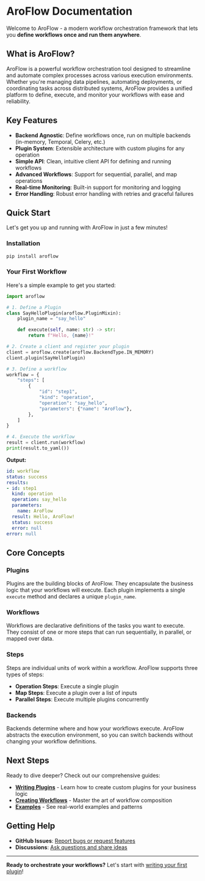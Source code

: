 # AroFlow Documentation

Welcome to AroFlow - a modern workflow orchestration framework that lets you **define workflows once and run them anywhere**.

## What is AroFlow?

AroFlow is a powerful workflow orchestration tool designed to streamline and automate complex processes across various execution environments. Whether you're managing data pipelines, automating deployments, or coordinating tasks across distributed systems, AroFlow provides a unified platform to define, execute, and monitor your workflows with ease and reliability.

## Key Features

- **Backend Agnostic**: Define workflows once, run on multiple backends (in-memory, Temporal, Celery, etc.)
- **Plugin System**: Extensible architecture with custom plugins for any operation
- **Simple API**: Clean, intuitive client API for defining and running workflows
- **Advanced Workflows**: Support for sequential, parallel, and map operations
- **Real-time Monitoring**: Built-in support for monitoring and logging
- **Error Handling**: Robust error handling with retries and graceful failures

## Quick Start

Let's get you up and running with AroFlow in just a few minutes!

### Installation

```bash
pip install aroflow
```

### Your First Workflow

Here's a simple example to get you started:

```python
import aroflow

# 1. Define a Plugin
class SayHelloPlugin(aroflow.PluginMixin):
    plugin_name = "say_hello"

    def execute(self, name: str) -> str:
        return f"Hello, {name}!"

# 2. Create a client and register your plugin
client = aroflow.create(aroflow.BackendType.IN_MEMORY)
client.plugin(SayHelloPlugin)

# 3. Define a workflow
workflow = {
    "steps": [
        {
            "id": "step1",
            "kind": "operation", 
            "operation": "say_hello",
            "parameters": {"name": "AroFlow"},
        },
    ]
}

# 4. Execute the workflow
result = client.run(workflow)
print(result.to_yaml())
```

**Output:**
```yaml
id: workflow
status: success
results:
- id: step1
  kind: operation
  operation: say_hello
  parameters:
    name: AroFlow
  result: Hello, AroFlow!
  status: success
  error: null
error: null
```

## Core Concepts

### Plugins
Plugins are the building blocks of AroFlow. They encapsulate the business logic that your workflows will execute. Each plugin implements a single `execute` method and declares a unique `plugin_name`.

### Workflows
Workflows are declarative definitions of the tasks you want to execute. They consist of one or more steps that can run sequentially, in parallel, or mapped over data.

### Steps
Steps are individual units of work within a workflow. AroFlow supports three types of steps:

- **Operation Steps**: Execute a single plugin
- **Map Steps**: Execute a plugin over a list of inputs
- **Parallel Steps**: Execute multiple plugins concurrently

### Backends
Backends determine where and how your workflows execute. AroFlow abstracts the execution environment, so you can switch backends without changing your workflow definitions.

## Next Steps

Ready to dive deeper? Check out our comprehensive guides:

- **[Writing Plugins](plugins.md)** - Learn how to create custom plugins for your business logic
- **[Creating Workflows](workflows.md)** - Master the art of workflow composition
- **[Examples](examples.md)** - See real-world examples and patterns

## Getting Help

- **GitHub Issues**: [Report bugs or request features](https://github.com/arivictor/aroflow/issues)
- **Discussions**: [Ask questions and share ideas](https://github.com/arivictor/aroflow/discussions)

---

**Ready to orchestrate your workflows?** Let's start with [writing your first plugin](plugins.md)!
